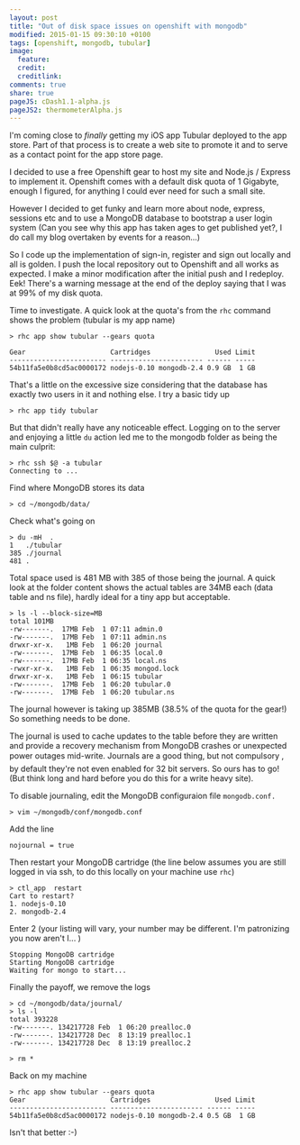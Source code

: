 ```yaml
---
layout: post
title: "Out of disk space issues on openshift with mongodb"
modified: 2015-01-15 09:30:10 +0100
tags: [openshift, mongodb, tubular]
image:
  feature: 
  credit: 
  creditlink: 
comments: true
share: true
pageJS: cDash1.1-alpha.js
pageJS2: thermometerAlpha.js
---
```


I'm coming close to _finally_ getting my iOS app Tubular deployed to the app store. Part of that process is to create a web site to promote it and to serve as a contact point for the app store page.

I decided to use a free Openshift gear to host my site and Node.js / Express to implement it. Openshift comes with  a default disk quota of 1 Gigabyte, enough I figured, for anything I could ever need for such a small site.

However I decided to get funky and learn more about node, express, sessions etc and to use a MongoDB database to bootstrap a user login system (Can you see why this app has taken ages to get   published yet?, I do call my blog overtaken by events for a reason...)

So I code up the implementation of sign-in, register and sign out locally and all is golden. I push the local repository out to Openshift and all works as expected. I make a minor modification after the initial push and I redeploy. Eek! There's a warning message at the end of the deploy saying that I was at 99% of my disk quota.

Time to investigate. A quick look at the quota's from the `rhc` command shows the problem (tubular is my app name)


	> rhc app show tubular --gears quota

	Gear                     Cartridges                Used Limit
	------------------------ ----------------------- ------ -----
	54b11fa5e0b8cd5ac0000172 nodejs-0.10 mongodb-2.4 0.9 GB  1 GB

That's a little on the excessive size considering that the database has exactly two users in it and nothing else. I try a basic tidy up

	> rhc app tidy tubular

But that didn't really have any noticeable effect. Logging on to the server and enjoying a little `du` action led me to the mongodb folder as being the main culprit:

	> rhc ssh $@ -a tubular
	Connecting to ...

Find where MongoDB stores its data

	> cd ~/mongodb/data/

Check what's going on

	> du -mH  .
	1	./tubular
	385	./journal
	481	.

Total space used is 481 MB with 385 of those being the journal. A quick look at the folder content shows the actual tables are 34MB each (data table and ns file), hardly ideal for a tiny app but acceptable. 

	> ls -l --block-size=MB
	total 101MB
	-rw-------.  17MB Feb  1 07:11 admin.0
	-rw-------.  17MB Feb  1 07:11 admin.ns
	drwxr-xr-x.   1MB Feb  1 06:20 journal
	-rw-------.  17MB Feb  1 06:35 local.0
	-rw-------.  17MB Feb  1 06:35 local.ns
	-rwxr-xr-x.   1MB Feb  1 06:35 mongod.lock
	drwxr-xr-x.   1MB Feb  1 06:15 tubular
	-rw-------.  17MB Feb  1 06:20 tubular.0
	-rw-------.  17MB Feb  1 06:20 tubular.ns

The journal however is taking up 385MB (38.5% of the quota for the gear!) So something needs to be done.

The journal is used to cache updates to the table before they are written and provide a recovery mechanism from MongoDB crashes or unexpected power outages mid-write. Journals are a good thing&#0153;, but not  compulsory , by default they're not even enabled for 32 bit servers. So ours has to go! (But think long and hard before you do this for a write heavy site).

To disable journaling, edit the MongoDB configuraion file `mongodb.conf.`

	> vim ~/mongodb/conf/mongodb.conf

Add the line

	nojournal = true

Then restart your MongoDB cartridge (the line below assumes you are still logged in via ssh, to do this locally on your machine use `rhc`)

	> ctl_app  restart
	Cart to restart?
	1. nodejs-0.10
	2. mongodb-2.4

Enter 2 (your listing will vary, your number may be different. I'm patronizing you now aren't I... )

	Stopping MongoDB cartridge
	Starting MongoDB cartridge
	Waiting for mongo to start...

Finally the payoff, we remove the logs

	> cd ~/mongodb/data/journal/
	> ls -l
	total 393228
	-rw-------. 134217728 Feb  1 06:20 prealloc.0
	-rw-------. 134217728 Dec  8 13:19 prealloc.1
	-rw-------. 134217728 Dec  8 13:19 prealloc.2

	> rm *

Back on my machine

	> rhc app show tubular --gears quota
	Gear                     Cartridges                Used Limit
	------------------------ ----------------------- ------ -----
	54b11fa5e0b8cd5ac0000172 nodejs-0.10 mongodb-2.4 0.5 GB  1 GB

Isn't that better :-)







